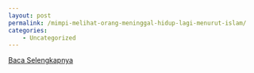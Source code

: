 ```yaml
---
layout: post
permalink: /mimpi-melihat-orang-meninggal-hidup-lagi-menurut-islam/
categories:
    - Uncategorized
---
```


[Baca Selengkapnya](/03)